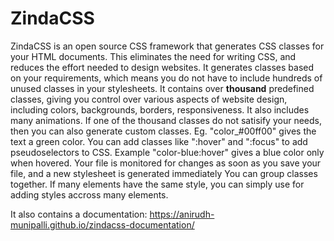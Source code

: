 # ZindaCSS
ZindaCSS is an open source CSS framework that generates CSS classes for your HTML documents. This eliminates the need for writing CSS, and reduces the effort needed to design websites.
It generates classes based on your requirements, which means you do not have to include hundreds of unused classes in your stylesheets.
It contains over **thousand** predefined classes, giving you control over various aspects of website design, including colors, backgrounds, borders, responsiveness. It also includes many animations.
If one of the thousand classes do not satisify your needs, then you can also generate custom classes. Eg. "color_#00ff00" gives the text a green color.
You can add classes like ":hover" and ":focus" to add pseudoselectors to CSS. Example "color-blue:hover" gives a blue color only when hovered.
Your file is monitored for changes as soon as you save your file, and a new stylesheet is generated immediately
You can group classes together. If many elements have the same style, you can simply use <zindagroups> for adding styles accross many elements.

It also contains a documentation: https://anirudh-munipalli.github.io/zindacss-documentation/
